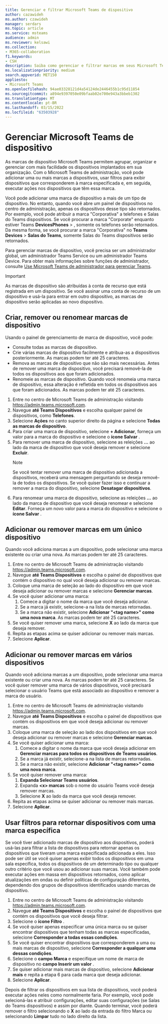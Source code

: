 ```yaml
---
title: Gerenciar e filtrar Microsoft Teams de dispositivo
author: cazawideh
ms.author: czawideh
manager: serdars
ms.topic: article
ms.service: msteams
audience: admin
ms.reviewer: kelsawi
ms.collection:
- M365-collaboration
f1.keywords:
- CSH
description: Saiba como gerenciar e filtrar marcas em seus Microsoft Teams dispositivos.
ms.localizationpriority: medium
search.appverid: MET150
appliesto:
- Microsoft Teams
ms.openlocfilehash: 94ae03328121d4a54124de2446455b1c95d11854
ms.sourcegitcommit: a894e9397050e09bfaab02e700e943a3bbeb1302
ms.translationtype: MT
ms.contentlocale: pt-BR
ms.lasthandoff: 03/15/2022
ms.locfileid: "63503928"
---
```

# <a name="manage-microsoft-teams-device-tags"></a>Gerenciar Microsoft Teams de dispositivo

As marcas de dispositivo Microsoft Teams permitem agrupar, organizar e gerenciar com mais facilidade os dispositivos implantados em sua organização. Com o Microsoft Teams de administração, você pode adicionar uma ou mais marcas a dispositivos, usar filtros para exibir dispositivos que corresponderem à marca especificada e, em seguida, executar ações nos dispositivos que têm essa marca.

Você pode adicionar uma marca de dispositivo a mais de um tipo de dispositivo. No entanto, quando você abre um painel de dispositivos no centro de administração, apenas os dispositivos desse tipo são retornados. Por exemplo, você pode atribuir a marca "Corporativa" a telefones e Salas do Teams dispositivos. Se você procurar a marca "Corporate" enquanto estiver Teams **DevicesPhones** > , somente os telefones serão retornados. Da mesma forma, se você procurar a marca "Corporativa" no **Teams Devices** >  **Salas do Teams**, somente Salas do Teams dispositivos serão retornados.

Para gerenciar marcas de dispositivo, você precisa ser um administrador global, um administrador Teams Service ou um administrador Teams Device. Para obter mais informações sobre funções de administrador, consulte [Use Microsoft Teams de administrador para gerenciar Teams](../using-admin-roles.md).

> [!IMPORTANT]
> As marcas de dispositivo são atribuídas à conta de recurso que está registrada em um dispositivo. Se você assinar uma conta de recurso de um dispositivo e usá-la para entrar em outro dispositivo, as marcas de dispositivo serão aplicadas ao novo dispositivo.

## <a name="create-remove-or-rename-device-tags"></a>Criar, remover ou renomear marcas de dispositivo

Usando o painel de gerenciamento de marca de dispositivo, você pode:

- Consulte todas as marcas de dispositivo.
- Crie várias marcas de dispositivo facilmente e atribua-as a dispositivos posteriormente. As marcas podem ter até 25 caracteres.
- Remova as marcas de dispositivo que não são mais necessárias. Antes de remover uma marca de dispositivo, você precisará removê-la de todos os dispositivos aos que foram adicionados.
- Renomeie as marcas de dispositivo. Quando você renomeia uma marca de dispositivo, essa alteração é refletida em todos os dispositivos aos que foram adicionados. As marcas podem ter até 25 caracteres.

1. Entre no centro de Microsoft Teams de administração visitando https://admin.teams.microsoft.com.
2. Navegue **até Teams Dispositivos** e escolha qualquer painel de dispositivos, como **Telefones**.
3. Selecione **Ações** no canto superior direito da página e selecione **Todas as marcas de dispositivo**.
4. Para criar uma marca de dispositivo, selecione **+ Adicionar**, forneça um valor para a marca do dispositivo e selecione o **ícone Salvar** .
5. Para remover uma marca de dispositivo, selecione as releições **...** ao lado da marca de dispositivo que você deseja remover e selecione **Excluir**.
    > [!NOTE]
    > Se você tentar remover uma marca de dispositivo adicionada a dispositivos, receberá uma mensagem perguntando se deseja removê-la de todos os dispositivos. Se você quiser fazer isso e continuar a remover a marca do dispositivo, selecione **Desatagar dispositivos**.
6. Para renomear uma marca de dispositivo, selecione as releições **...** ao lado da marca de dispositivo que você deseja renomear e selecione **Editar**. Forneça um novo valor para a marca do dispositivo e selecione o **ícone Salvar** .

## <a name="add-or-remove-tags-on-a-single-device"></a>Adicionar ou remover marcas em um único dispositivo

Quando você adiciona marcas a um dispositivo, pode selecionar uma marca existente ou criar uma nova. As marcas podem ter até 25 caracteres.

1. Entre no centro de Microsoft Teams de administração visitando https://admin.teams.microsoft.com.
2. Navegue **até Teams Dispositivos** e escolha o painel de dispositivos que contém o dispositivo no qual você deseja adicionar ou remover marcas.
3. Coloque uma marca de seleção ao lado do dispositivo em que você deseja adicionar ou remover marcas e selecione **Gerenciar marcas**.
4. Se você quiser adicionar uma marca:
    1. Comece a digitar o nome da marca que você deseja adicionar.
    2. Se a marca já existir, selecione-a na lista de marcas retornadas.
    3. Se a marca não existir, selecione **Adicionar "\<tag name>" como uma nova marca**. As marcas podem ter até 25 caracteres.
5. Se você quiser remover uma marca, selecione **X** ao lado da marca que deseja remover.
6. Repita as etapas acima se quiser adicionar ou remover mais marcas.
7. Selecione **Aplicar**.

## <a name="add-or-remove-tags-on-multiple-devices"></a>Adicionar ou remover marcas em vários dispositivos

Quando você adiciona marcas a um dispositivo, pode selecionar uma marca existente ou criar uma nova. As marcas podem ter até 25 caracteres. Se você quiser remover uma marca de vários dispositivos, você precisará selecionar o usuário Teams que está associado ao dispositivo e remover a marca do usuário.

1. Entre no centro de Microsoft Teams de administração visitando https://admin.teams.microsoft.com.
2. Navegue **até Teams Dispositivos** e escolha o painel de dispositivos que contém os dispositivos em que você deseja adicionar ou remover marcas.
3. Coloque uma marca de seleção ao lado dos dispositivos em que você deseja adicionar ou remover marcas e selecione **Gerenciar marcas**.
4. Se você quiser adicionar uma marca:
    1. Comece a digitar o nome da marca que você deseja adicionar em **Gerenciar marcas para todos os dispositivos de Teams usuários**.
    2. Se a marca já existir, selecione-a na lista de marcas retornadas.
    3. Se a marca não existir, selecione **Adicionar "\<tag name>" como uma nova marca**.
5. Se você quiser remover uma marca:
    1. **Expanda Selecionar Teams usuários**.
    2. Expanda **\<x> marcas** sob o nome do usuário Teams você deseja remover marcas.
    3. Selecione **X** ao lado da marca que você deseja remover.
6. Repita as etapas acima se quiser adicionar ou remover mais marcas.
7. Selecione **Aplicar**.

## <a name="use-filters-to-return-devices-with-a-specific-tag"></a>Usar filtros para retornar dispositivos com uma marca específica

Se você tiver adicionado marcas de dispositivo aos dispositivos, poderá usá-las para filtrar a lista de dispositivos para retornar apenas os dispositivos que tiveram uma marca especificada adicionada a eles. Isso pode ser útil se você quiser apenas exibir todos os dispositivos em uma sala específica, todos os dispositivos de um determinado tipo ou qualquer outro critério que você usou ao adicionar suas marcas. Você também pode executar ações em massa em dispositivos retornados, como aplicar atualizações em ondas ou definir políticas de configuração diferentes, dependendo dos grupos de dispositivos identificados usando marcas de dispositivo.

1. Entre no centro de Microsoft Teams de administração visitando https://admin.teams.microsoft.com.
2. Navegue **até Teams Dispositivos** e escolha o painel de dispositivos que contém os dispositivos que você deseja filtrar.
3. Selecione o **ícone Filtro** .
4. Se você quiser apenas especificar uma única marca ou se quiser encontrar dispositivos que tenham todas as marcas especificadas, selecione **Corresponder a todas essas condições**.
5. Se você quiser encontrar dispositivos que corresponderem a uma ou mais marcas de dispositivo, selecione **Corresponder a qualquer uma dessas condições**.
6. Selecione o **campo Marca** e especifique um nome de marca de dispositivo no **campo Inserir um valor** .
7. Se quiser adicionar mais marcas de dispositivo, selecione **Adicionar mais** e repita a etapa 6 para cada marca que deseja adicionar.
8. Selecione **Aplicar**.

Depois de filtrar os dispositivos em sua lista de dispositivos, você poderá executar ações neles como normalmente faria. Por exemplo, você pode selecioná-las e atribuir configurações, editar suas configurações (se Salas do Teams dispositivos) e assim por diante. Quando terminar, você poderá remover o filtro selecionando o **X** ao lado da entrada do filtro  Marca ou selecionando **Limpar** tudo no lado direito da lista.
